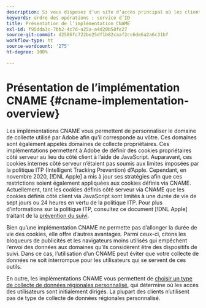 ```yaml
---
description: Si vous disposez d’un site d’accès principal où les clients peuvent être identifiés avant de se rendre sur d’autres domaines, un CNAME peut activer le suivi inter-domaines dans les navigateurs qui n’acceptent pas les cookies tiers (comme Safari).
keywords: ordre des opérations ; service d’ID
title: Présentation de l’implémentation CNAME
exl-id: f95dda3c-7bb2-4c7d-a25a-a4d20b58fe27
source-git-commit: d2586fc722be25df1b82caaf2cc6de6a2a6c31bf
workflow-type: ht
source-wordcount: '275'
ht-degree: 100%

---
```


# Présentation de l’implémentation CNAME {#cname-implementation-overview}

Les implémentations CNAME vous permettent de personnaliser le domaine de collecte utilisé par Adobe afin qu’il corresponde au vôtre. Ces domaines sont également appelés domaines de collecte propriétaires. Ces implémentations permettent à Adobe de définir des cookies propriétaires côté serveur au lieu du côté client à lʼaide de JavaScript. Auparavant, ces cookies internes côté serveur n’étaient pas soumis aux limites imposées par la politique ITP (Intelligent Tracking Prevention) d’Apple. Cependant, en novembre 2020, [!DNL Apple] a mis à jour ses stratégies afin que ces restrictions soient également appliquées aux cookies définis via CNAME. Actuellement, tant les cookies définis côté serveur via CNAME que les cookies définis côté client via JavaScript sont limités à une durée de vie de sept jours ou 24 heures en vertu de la politique ITP. Pour plus d’informations sur la politique ITP, consultez ce document [!DNL Apple] traitant de la [prévention du suivi](https://webkit.org/tracking-prevention/#intelligent-tracking-prevention-itp).

Bien quʼune implémentation CNAME ne permette pas dʼallonger la durée de vie des cookies, elle offre dʼautres avantages. Parmi ceux-ci, citons les bloqueurs de publicités et les navigateurs moins utilisés qui empêchent lʼenvoi des données aux domaines quʼils considèrent être des dispositifs de suivi. Dans ce cas, lʼutilisation dʼun CNAME peut éviter que votre collecte de données ne soit interrompue pour les utilisateurs qui se servent de ces outils.

En outre, les implémentations CNAME vous permettent de [choisir un type de collecte de données régionales personnalisé](https://experienceleague.adobe.com/docs/analytics/technotes/rdc/regional-data-collection.html?lang=fr), qui détermine où les accès des utilisateurs sont initialement dirigés. La plupart des clients nʼutilisent pas de type de collecte de données régionales personnalisé.
